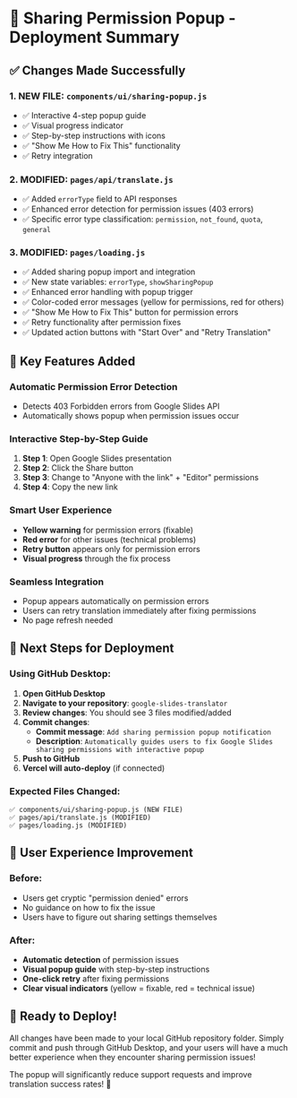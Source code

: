 # 🚀 Sharing Permission Popup - Deployment Summary

## ✅ Changes Made Successfully

### 1. **NEW FILE**: `components/ui/sharing-popup.js`
- ✅ Interactive 4-step popup guide
- ✅ Visual progress indicator
- ✅ Step-by-step instructions with icons
- ✅ "Show Me How to Fix This" functionality
- ✅ Retry integration

### 2. **MODIFIED**: `pages/api/translate.js`
- ✅ Added `errorType` field to API responses
- ✅ Enhanced error detection for permission issues (403 errors)
- ✅ Specific error type classification: `permission`, `not_found`, `quota`, `general`

### 3. **MODIFIED**: `pages/loading.js`
- ✅ Added sharing popup import and integration
- ✅ New state variables: `errorType`, `showSharingPopup`
- ✅ Enhanced error handling with popup trigger
- ✅ Color-coded error messages (yellow for permissions, red for others)
- ✅ "Show Me How to Fix This" button for permission errors
- ✅ Retry functionality after permission fixes
- ✅ Updated action buttons with "Start Over" and "Retry Translation"

## 🎯 Key Features Added

### **Automatic Permission Error Detection**
- Detects 403 Forbidden errors from Google Slides API
- Automatically shows popup when permission issues occur

### **Interactive Step-by-Step Guide**
1. **Step 1**: Open Google Slides presentation
2. **Step 2**: Click the Share button
3. **Step 3**: Change to "Anyone with the link" + "Editor" permissions
4. **Step 4**: Copy the new link

### **Smart User Experience**
- **Yellow warning** for permission errors (fixable)
- **Red error** for other issues (technical problems)
- **Retry button** appears only for permission errors
- **Visual progress** through the fix process

### **Seamless Integration**
- Popup appears automatically on permission errors
- Users can retry translation immediately after fixing permissions
- No page refresh needed

## 🔧 Next Steps for Deployment

### **Using GitHub Desktop:**

1. **Open GitHub Desktop**
2. **Navigate to your repository**: `google-slides-translator`
3. **Review changes**: You should see 3 files modified/added
4. **Commit changes**:
   - **Commit message**: `Add sharing permission popup notification`
   - **Description**: `Automatically guides users to fix Google Slides sharing permissions with interactive popup`
5. **Push to GitHub**
6. **Vercel will auto-deploy** (if connected)

### **Expected Files Changed:**
```
✅ components/ui/sharing-popup.js (NEW FILE)
✅ pages/api/translate.js (MODIFIED)
✅ pages/loading.js (MODIFIED)
```

## 🎉 User Experience Improvement

### **Before:**
- Users get cryptic "permission denied" errors
- No guidance on how to fix the issue
- Users have to figure out sharing settings themselves

### **After:**
- **Automatic detection** of permission issues
- **Visual popup guide** with step-by-step instructions
- **One-click retry** after fixing permissions
- **Clear visual indicators** (yellow = fixable, red = technical issue)

## 🚀 Ready to Deploy!

All changes have been made to your local GitHub repository folder. Simply commit and push through GitHub Desktop, and your users will have a much better experience when they encounter sharing permission issues!

The popup will significantly reduce support requests and improve translation success rates! 🎯
